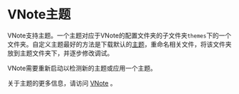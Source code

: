 # VNote主题
VNote支持主题。一个主题对应于VNote的配置文件夹的子文件夹`themes`下的一个文件夹。自定义主题最好的方法是下载默认的[主题](https://github.com/tamlok/vnote/tree/master/src/resources/themes)，重命名相关文件，将该文件夹放到主题文件夹下，并逐步修改调试。

VNote需要重新启动以检测新的主题或应用一个主题。

关于主题的更多信息，请访问 [VNote](https://github.com/tamlok/vnote) 。
